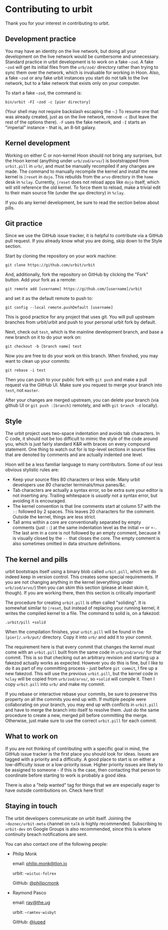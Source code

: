 # Contributing to urbit

Thank you for your interest in contributing to urbit.

## Development practice

You may have an identity on the live network, but doing all your
development on the live network would be cumbersome and unnecessary.
Standard practice in urbit development is to work on a fake `~zod`. A
fake `~zod` will get its initial files from the `urb/zod/` directory
rather than trying to sync them over the network, which is invaluable
for working in Hoon. Also, a fake `~zod` or any fake urbit instances you
start do not talk to the live network, but to a fake network that exists
only on your computer.

To start a fake `~zod`, the command is:

    bin/urbit -FI ~zod -c [pier directory]

(Your shell may not require backslash escaping the `~`.) To resume one
that was already created, just as on the live network, remove `-c` (but
leave the rest of the options there). `-F` uses the fake network, and
`-I` starts an "imperial" instance - that is, an 8-bit galaxy.

## Kernel development

Working on either C or non-kernel Hoon should not bring any surprises,
but the Hoon kernel (anything under `urb/zod/arvo/`) is bootstrapped
from `urbit.pill` in `urb/`, and must be manually recompiled if any
changes are made. The command to manually recompile the kernel and
install the new kernel is `|reset` in `dojo`.  This rebuilds from the
`arvo` directory in the `home` desk in `%clay`.  Currently, `|reset`
does not reload apps like `dojo` itself, which will still reference the
old kernel. To force them to reload, make a trivial edit to their main
source file (under the `ape` directory) in `%clay`.

If you do any kernel development, be sure to read the section below about
pills.

## Git practice

Since we use the GitHub issue tracker, it is helpful to contribute via a
GitHub pull request. If you already know what you are doing, skip down
to the Style section.

Start by cloning the repository on your work machine:

    git clone https://github.com/urbit/urbit

And, additionally, fork the repository on GitHub by clicking the "Fork"
button. Add your fork as a remote:

    git remote add [username] https://github.com/[username]/urbit

and set it as the default remote to push to:

    git config --local remote.pushDefault [username]

This is good practice for any project that uses git. You will pull
upstream branches from urbit/urbit and push to your personal urbit fork
by default.

Next, check out `test`, which is the mainline development branch, and
base a new branch on it to do your work on:

    git checkout -b [branch name] test

Now you are free to do your work on this branch. When finished, you may
want to clean up your commits:

    git rebase -i test

Then you can push to your public fork with `git push` and make a pull
request via the GitHub UI. Make sure you request to merge your branch
into `test`, not `master`.

After your changes are merged upstream, you can delete your branch (via
github UI or `git push :[branch]` remotely, and with `git branch -d`
locally).

## Style

The urbit project uses two-space indentation and avoids tab characters.
In C code, it should not be too difficult to mimic the style of the code
around you, which is just fairly standard K&R with braces on every
compound statement. One thing to watch out for is top-level sections in
source files that are denoted by comments and are actually indented one
level.

Hoon will be a less familiar language to many contributors. Some of our
less obvious stylistic rules are:

-   Keep your source files 80 characters or less wide. Many urbit
    developers use 80 character terminals/tmux panes/&c.
-   Tab characters are actually a syntax error, so be extra sure your
    editor is not inserting any. Trailing whitespace is *usually* not a
    syntax error, but avoiding it is encouraged.
-   The kernel convention is that line comments start at column 57 with
    the `::` followed by 2 spaces. This leaves 20 characters for the
    comment.  Outside the kernel, things are less strict.
-   Tall arms within a core are conventionally separated by empty comments
    (just `::`) at the same indentation level as the initial `++` or `+-`.
    The last arm in a core is not followed by an empty comment, because it
    is visually closed by the `--` that closes the core. The empty comment
    is also sometimes omitted in data structure definitions.

## The kernel and pills

urbit bootstraps itself using a binary blob called `urbit.pill`, which
we do indeed keep in version control. This creates some special
requirements. If you are not changing anything in the kernel (everything
under `urb/zod/arvo/`) then you can skim this section (please at least
skim it, though). If you are working there, then this section is
critically important!

The procedure for creating `urbit.pill` is often called "soliding". It
is somewhat similar to `|reset`, but instead of replacing your running
kernel, it writes the compiled kernel to a file. The command to solid
is, on a fakezod:

    .urbit/pill +solid

When the compilation finishes, your `urbit.pill` will be found in the
`[pier]/.urb/put/` directory. Copy it into `urb/` and add it to your
commit.

The requirement here is that every commit that changes the kernel must
come with an `urbit.pill` built from the same code in `urb/zod/arvo/`
for that commit. This is so that checking out an arbitrary revision and
starting up a fakezod actually works as expected. However you do this is
fine, but I like to do it as part of my committing process - just before
`git commit`, I fire up a new fakezod. This will use the previous
`urbit.pill`, but the kernel code in `%clay` will be copied from
`urb/zod/arvo/`, so `+solid` will compile it. Then I copy `urbit.pill`
into `urb/` and make my commit.

If you rebase or interactive rebase your commits, be sure to preserve
this property on all the commits you end up with. If multiple people
were collaborating on your branch, you may end up with conflicts in
`urbit.pill` and have to merge the branch into itself to resolve them.
Just do the same procedure to create a new, merged pill before
committing the merge. Otherwise, just make sure to use the correct
`urbit.pill` for each commit.

## What to work on

If you are not thinking of contributing with a specific goal in mind,
the GitHub issue tracker is the first place you should look for ideas.
Issues are tagged with a priority and a difficulty. A good place to
start is on either a low-difficulty issue or a low-priority issue.
Higher priority issues are likely to be assigned to someone - if this is
the case, then contacting that person to coordinate before starting to
work is probably a good idea.

There is also a "help wanted" tag for things that we are especially
eager to have outside contributions on. Check here first!

## Staying in touch

The urbit developers communicate on urbit itself. Joining the
`~doznec/urbit-meta` channel on `talk` is highly recommended.
Subscribing to `urbit-dev` on Google Groups is also recommended, since
this is where continuity breach notifications are sent.

You can also contact one of the following people:

-   Philip Monk

    email: philip.monk@tlon.io

    urbit: `~wictuc-folrex`

    GitHub: [@philipcmonk](https://github.com/philipcmonk/)

-   Raymond Pasco

    email: ray@the.ug

    urbit: `~ramtev-wisbyt`

    GitHub: [@juped](https://github.com/juped/)
